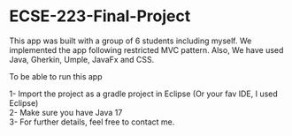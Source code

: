 # ECSE-223-Final-Project
This app was built with a group of 6 students including myself. We implemented the app following restricted MVC pattern. Also, We have used Java, Gherkin, Umple, JavaFx and CSS.


To be able to run this app

1- Import the project as a gradle project in Eclipse (Or your fav IDE, I used Eclipse)
<br />2- Make sure you have Java 17
<br />3- For further details, feel free to contact me.
